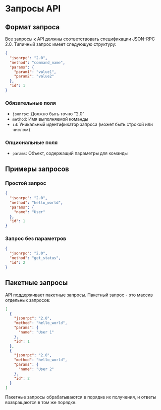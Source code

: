 # Запросы API

## Формат запроса

Все запросы к API должны соответствовать спецификации JSON-RPC 2.0. Типичный запрос имеет следующую структуру:

```json
{
  "jsonrpc": "2.0",
  "method": "command_name",
  "params": {
    "param1": "value1",
    "param2": "value2"
  },
  "id": 1
}
```

### Обязательные поля

- `jsonrpc`: Должно быть точно "2.0"
- `method`: Имя выполняемой команды
- `id`: Уникальный идентификатор запроса (может быть строкой или числом)

### Опциональные поля

- `params`: Объект, содержащий параметры для команды

## Примеры запросов

### Простой запрос

```json
{
  "jsonrpc": "2.0",
  "method": "hello_world",
  "params": {
    "name": "User"
  },
  "id": 1
}
```

### Запрос без параметров

```json
{
  "jsonrpc": "2.0",
  "method": "get_status",
  "id": 2
}
```

## Пакетные запросы

API поддерживает пакетные запросы. Пакетный запрос - это массив отдельных запросов:

```json
[
  {
    "jsonrpc": "2.0",
    "method": "hello_world",
    "params": {
      "name": "User 1"
    },
    "id": 1
  },
  {
    "jsonrpc": "2.0",
    "method": "hello_world",
    "params": {
      "name": "User 2"
    },
    "id": 2
  }
]
```

Пакетные запросы обрабатываются в порядке их получения, и ответы возвращаются в том же порядке. 